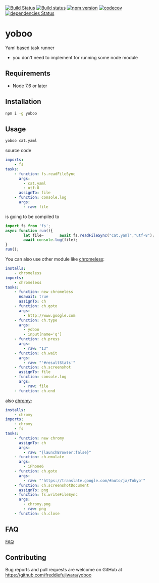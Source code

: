 [![Build Status](https://travis-ci.org/freddiefujiwara/yoboo.svg?branch=master)](https://travis-ci.org/freddiefujiwara/yoboo)
[![Build status](https://ci.appveyor.com/api/projects/status/f6wch68buqp93hc7/branch/master?svg=true)](https://ci.appveyor.com/project/freddiefujiwara/yoboo/branch/master)
[![npm version](https://badge.fury.io/js/yoboo.svg)](https://badge.fury.io/js/yoboo)
[![codecov](https://codecov.io/gh/freddiefujiwara/yoboo/branch/master/graph/badge.svg)](https://codecov.io/gh/freddiefujiwara/yoboo)
[![dependencies Status](https://david-dm.org/freddiefujiwara/yoboo/status.svg)](https://david-dm.org/freddiefujiwara/yoboo)

# yoboo
Yaml based task runner

 - you don't need to implement for running some node module

## Requirements

 - Node 7.6 or later

## Installation

```bash
npm i -g yoboo
```

## Usage
```bash
yoboo cat.yaml
```
source code
```yaml
imports:
    - fs
tasks:
    - function: fs.readFileSync
      args:
        - cat.yaml
        - utf-8
      assignTo: file
    - function: console.log
      args:
        - raw: file
```
is going to be compiled to

```js
import fs from 'fs';
async function run(){
        let file=       await fs.readFileSync("cat.yaml","utf-8");
        await console.log(file);
}
run();
```
You can also use other module like [chromeless](https://github.com/graphcool/chromeless):

```yaml
installs:
    - chromeless
imports:
    - chromeless
tasks:
    - function: new chromeless
      noawait: true
      assignTo: ch
    - function: ch.goto
      args:
        - http://www.google.com
    - function: ch.type
      args:
        - yoboo
        - input[name='q']
    - function: ch.press
      args:
        - raw: "13"
    - function: ch.wait
      args:
        - raw: "'#resultStats'"
    - function: ch.screenshot
      assignTo: file
    - function: console.log
      args:
        - raw: file
    - function: ch.end
```
also [chromy](https://github.com/OnetapInc/chromy):

```yaml
installs:
    - chromy
imports:
    - chromy
    - fs
tasks:
    - function: new chromy
      assignTo: ch
      args:
        - raw: "{launchBrowser:false}"
    - function: ch.emulate
      args:
        - iPhone6
    - function: ch.goto
      args:
        - raw: "'https://translate.google.com/#auto/ja/Tokyo'"
    - function: ch.screenshotDocument
      assignTo: png
    - function: fs.writeFileSync
      args:
        - chromy.png
        - raw: png
    - function: ch.close
```

## FAQ

[FAQ](https://github.com/freddiefujiwara/yoboo/wiki/FAQ)

## Contributing

Bug reports and pull requests are welcome on GitHub at https://github.com/freddiefujiwara/yoboo
